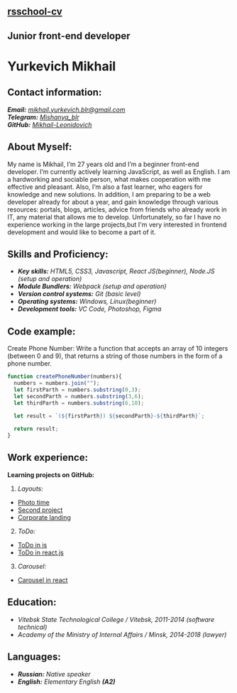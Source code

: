 ## [rsschool-cv](https://Mikhail-Leonidovich.github.io/rsschool-cv/cv)
## Junior front-end developer
# Yurkevich Mikhail  


## Contact information:

**_Email:_** *mikhail.yurkevich.blr@gmail.com*  
**_Telegram:_** *[Mishanya_blr](https://t.me/Mishanya_blr)*  
**_GitHub:_** *[Mikhail-Leonidovich](https://github.com/Mikhail-Leonidovich)*

## About Myself: 
My name is Mikhail, I’m 27 years old and I’m a beginner front-end developer. I’m currently actively learning JavaScript, as well as English. I am a hardworking and sociable person, what makes cooperation with me effective and pleasant. Also, I’m also a fast learner, who eagers for knowledge and new solutions. In addition, I am preparing to be a web developer already for about a year, and gain knowledge through various resources: portals, blogs, articles, advice from friends who already work in IT, any material that allows me to develop. Unfortunately, so far I have no experience working in the large projects,but I'm very interested in frontend development and would like to become a part of it. 
  

## Skills and Proficiency:
* _**Key skills:** HTML5, CSS3, Javascript, React JS(beginner), Node.JS (setup and operation)_       
* _**Module Bundlers:** Webpack (setup and operation)_
* _**Version control systems:**  Git (basic level)_    
* _**Operating systems:** Windows, Linux(beginner)_
* _**Development tools:** VC Code, Photoshop, Figma_  

## Code example:

Create Phone Number: Write a function that accepts an array of 10 integers (between 0 and 9), that returns a string of those numbers in the form of a phone number.
```javascript
function createPhoneNumber(numbers){
  numbers = numbers.join("");
  let firstParth = numbers.substring(0,3);
  let secondParth = numbers.substring(3,6);
  let thirdParth = numbers.substring(6,10);
  
  let result = `(${firstParth}) ${secondParth}-${thirdParth}`;

  return result;
}
```
## Work experience:  
**Learning projects on GitHub:**  
1. _Layouts:_  
* [Photo time](https://github.com/Mikhail-Leonidovich/Photo_time)
* [Second project](https://github.com/Mikhail-Leonidovich/Second_project)
* [Corporate landing](https://github.com/Mikhail-Leonidovich/Corporate-landing)
2. _ToDo:_
* [ToDo in js](https://github.com/Mikhail-Leonidovich/toDo)
* [ToDo in react.js](https://github.com/Mikhail-Leonidovich/todo-react)
3. _Carousel:_
* [Carousel in react](https://github.com/Mikhail-Leonidovich/scandiwebproject
)
## Education:
* _Vitebsk State Technological College / Vitebsk, 2011-2014 (software technical)_
* _Academy of the Ministry of Internal Affairs / Minsk, 2014-2018 (lawyer)_

## Languages:  
* _**Russian:** Native speaker_  
* _**English:** Elementary English **(A2)**_